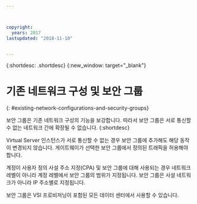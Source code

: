 ```yaml
---



copyright:
  years: 2017
lastupdated: "2018-11-10"


---
```


{:shortdesc: .shortdesc}
{:new_window: target="_blank"}

# 기존 네트워크 구성 및 보안 그룹
{: #existing-network-configurations-and-security-groups}

보안 그룹은 기존 네트워크 구성의 기능을 보강합니다. 따라서 보안 그룹은 서로 통신할 수 없는 네트워크 간에
확장될 수 없습니다. 
{:shortdesc}

Virtual Server 인스턴스가 서로 통신할 수 없는 경우 보안 그룹에 추가해도 해당 동작이 변경되지
않습니다. 게이트웨이가 선택한 보안 그룹에서 정의된 트래픽을 허용해야 합니다.

계정이 사용자 정의 사설 주소 지정(CPA) 및 보안 그룹에 대해 사용되는 경우 네트워크 레벨이 아니라 계정 레벨에서 보안 그룹의 범위가 지정됩니다. 보안 그룹은 사설 네트워크가 아니라 IP 주소별로 지정됩니다.

보안 그룹은 VSI 프로비저닝이 포함된 모든 데이터 센터에서 사용할 수 있습니다.
